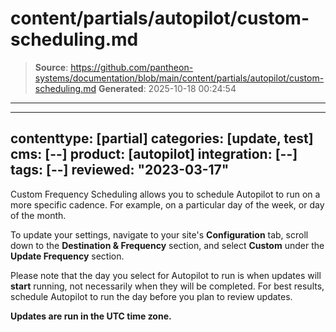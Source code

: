 # content/partials/autopilot/custom-scheduling.md

> **Source**: https://github.com/pantheon-systems/documentation/blob/main/content/partials/autopilot/custom-scheduling.md
> **Generated**: 2025-10-18 00:24:54

---

---
contenttype: [partial]
categories: [update, test]
cms: [--]
product: [autopilot]
integration: [--]
tags: [--]
reviewed: "2023-03-17"
---

Custom Frequency Scheduling allows you to schedule Autopilot to run on a more specific cadence. For example, on a particular day of the week, or day of the month.

To update your settings, navigate to your site's **Configuration** tab, scroll down to the **Destination & Frequency** section, and select **Custom** under the **Update Frequency** section.

<Alert title="Note"  type="info" >

Please note that the day you select for Autopilot to run is when updates will **start** running, not necessarily when they will be completed. For best results, schedule Autopilot to run the day before you plan to review updates.

**Updates are run in the UTC time zone.**

</Alert>